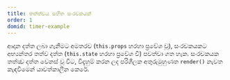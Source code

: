 ```yaml
---
title: තත්ත්වය සහිත සංරචකයක්
order: 1
domid: timer-example
---
```


ආදාන දත්ත ලබා ගැනීමට අමතරව (`this.props` හරහා ප්‍රවේශ වූ), සංරචකයකට අභ්‍යන්තර තත්ව දත්ත (`this.state` හරහා ප්‍රවේශ වී) පවත්වා ගත හැක. සංරචකයක තත්ත්‍ව දත්ත වෙනස් වූ විට, විදැහුම් කරන ලද පරිශීලක අතුරුමුහුණත `render()` නැවත කැඳවීමෙන් යාවත්කාලීන කෙරේ.
